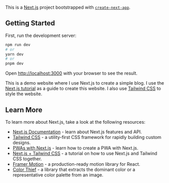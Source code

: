 This is a [Next.js](https://nextjs.org/) project bootstrapped with [`create-next-app`](https://github.com/vercel/next.js/tree/canary/packages/create-next-app).

## Getting Started

First, run the development server:

```bash
npm run dev
# or
yarn dev
# or
pnpm dev
```

Open [http://localhost:3000](http://localhost:3000) with your browser to see the result.

This is a demo website where I use Next.js to create a simple blog. I use the [Next.js tutorial](https://nextjs.org/learn/basics/create-nextjs-app) as a guide to create this website. I also use [Tailwind CSS](https://tailwindcss.com/) to style the website.

## Learn More

To learn more about Next.js, take a look at the following resources:

- [Next.js Documentation](https://nextjs.org/docs) - learn about Next.js features and API.
- [Tailwind CSS](https://tailwindcss.com/) - a utility-first CSS framework for rapidly building custom designs.
- [PWAs with Next.js](https://nextjs.org/docs/advanced-features/progressive-web-apps) - learn how to create a PWA with Next.js.
- [Next.js + Tailwind CSS](https://dev.to/bradgarropy/next-js-tailwind-css-1p0o) - a tutorial on how to use Next.js and Tailwind CSS together.
- [Framer Motion](https://www.framer.com/motion/) - a production-ready motion library for React.
- [Color Thief](https://lokeshdhakar.com/projects/color-thief/) - a library that extracts the dominant color or a representative color palette from an image.
